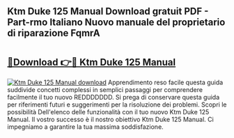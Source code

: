 ## Ktm Duke 125 Manual Download gratuit PDF - Part-rmo Italiano Nuovo manuale del proprietario di riparazione FqmrA

# <h2><a href="http://dfbeci.blite.top/?on=Ktm+Duke+125+Manual">🔗Download 👉🔴 Ktm Duke 125 Manual</a></h2>

[![Ktm Duke 125 Manual download](https://i.imgur.com/lujVjoI.png)](http://dfbeci.blite.top/?on=Ktm+Duke+125+Manual)
Apprendimento reso facile questa guida suddivide concetti complessi in semplici passaggi per comprendere facilmente il tuo nuovo REDDDDDDD. Si prega di conservare questa guida per riferimenti futuri e suggerimenti per la risoluzione dei problemi. Scopri le possibilità Dell'elenco delle funzionalità con il tuo nuovo Ktm Duke 125 Manual. Il vostro successo è il nostro obiettivo Ktm Duke 125 Manual. Ci impegniamo a garantire la tua massima soddisfazione.
